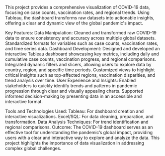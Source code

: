 This project provides a comprehensive visualization of COVID-19 data, focusing on case counts, vaccination rates, and regional trends. Using Tableau, the dashboard transforms raw datasets into actionable insights, offering a clear and dynamic view of the global pandemic's impact.

Key Features:
Data Manipulation: Cleaned and transformed raw COVID-19 data to ensure consistency and accuracy across multiple global datasets.
Standardized formats for variables such as case counts, vaccination rates, and time series data.
Dashboard Development: Designed and developed an interactive Tableau dashboard showcasing key metrics, including daily and cumulative case counts, vaccination progress, and regional comparisons.
Integrated dynamic filters and slicers, allowing users to explore data by country, region, and specific time periods.
Customized views to highlight critical insights such as top-affected regions, vaccination disparities, and trend analysis over time.
User Experience and Insights: Enabled stakeholders to quickly identify trends and patterns in pandemic progression through clear and visually appealing charts.
Supported informed decision-making by presenting data in an accessible and interactive format.

Tools and Technologies Used:
Tableau: For dashboard creation and interactive visualizations.
Excel/SQL: For data cleaning, preparation, and transformation.
Data Analysis Techniques: For trend identification and regional comparisons.
Outcome:
The COVID-19 dashboard serves as an effective tool for understanding the pandemic’s global impact, providing users with a clear and interactive way to explore and analyze the data. This project highlights the importance of data visualization in addressing complex global challenges.
